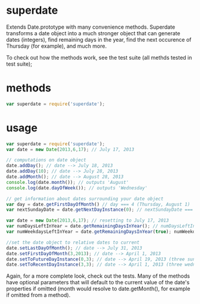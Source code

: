 superdate
=========

Extends Date.prototype with many convenience methods. Superdate transforms a date object into a much stronger object that can generate dates (integers), find remaining days in the year, find the next occurence of Thursday (for example), and much more.

To check out how the methods work, see the test suite (all methds tested in test suite);

# methods
``` js
var superdate = require('superdate');
```

# usage
``` js
var superdate = require('superdate');
var date = new Date(2013,6,17); // July 17, 2013 

// computations on date object
date.addDay(); // date --> July 18, 2013
date.addDay(10); // date --> July 28, 2013
date.addMonth(); // date --> August 28, 2013
console.log(date.month()); // outputs 'August'
console.log(date.dayOfWeek()); // outputs 'Wednesday'

// get information about dates surrounding your date object
var day = date.getFirstDayOfMonth() // day === 4 (Thursday, August 1)
var nextSundayDate = date.getNextDayInstance(0); // nextSundayDate === 1 (September 1)

var date = new Date(2013,6,17); // resetting to July 17, 2013
var numDaysLeftInYear = date.getRemainingDaysInYear(); // numDaysLeftInYear === 166
var numWeekdaysLeftInYear = date.getRemainingDaysInYear(true); numWeekdaysLeftInYear === 119

//set the date object to relative dates to current
date.setLastDayOfMonth(); // date --> July 31, 2013
date.setFirstDayOfMonth(3,2013); // date --> April 1, 2013
date.setToFutureDayInstance(0,3); // date --> April 19, 2013 (three sundays from April 1)
date.setToRecentDayInstance(3,3); // date --> April 1, 2013 (three wednesdays prior to April 19)
```

Again, for a more complete look, check out the tests. Many of the methods have optional parameters that will default to the current value of the date's properties if omitted (month would resolve to date.getMonth(), for example if omitted from a method).





